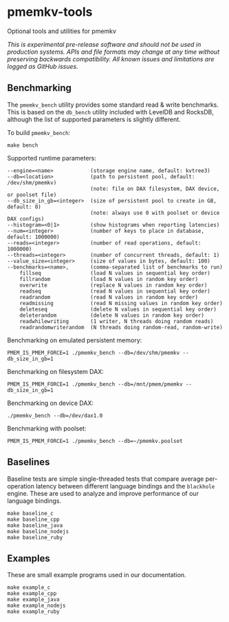 # pmemkv-tools
Optional tools and utilities for pmemkv

*This is experimental pre-release software and should not be used in
production systems. APIs and file formats may change at any time without
preserving backwards compatibility. All known issues and limitations
are logged as GitHub issues.*

<a name="benchmarking"></a>

Benchmarking
------------

The `pmemkv_bench` utility provides some standard read & write benchmarks. This is
based on the `db_bench` utility included with LevelDB and RocksDB, although the
list of supported parameters is slightly different.

To build `pmemkv_bench`:

```
make bench
```

Supported runtime parameters:

```
--engine=<name>            (storage engine name, default: kvtree3)
--db=<location>            (path to persistent pool, default: /dev/shm/pmemkv)
                           (note: file on DAX filesystem, DAX device, or poolset file)
--db_size_in_gb=<integer>  (size of persistent pool to create in GB, default: 0)
                           (note: always use 0 with poolset or device DAX configs)
--histogram=<0|1>          (show histograms when reporting latencies)
--num=<integer>            (number of keys to place in database, default: 1000000)
--reads=<integer>          (number of read operations, default: 1000000)
--threads=<integer>        (number of concurrent threads, default: 1)
--value_size=<integer>     (size of values in bytes, default: 100)
--benchmarks=<name>,       (comma-separated list of benchmarks to run)
    fillseq                (load N values in sequential key order)
    fillrandom             (load N values in random key order)
    overwrite              (replace N values in random key order)
    readseq                (read N values in sequential key order)
    readrandom             (read N values in random key order)
    readmissing            (read N missing values in random key order)
    deleteseq              (delete N values in sequential key order)
    deleterandom           (delete N values in random key order)
    readwhilewriting       (1 writer, N threads doing random reads)
    readrandomwriterandom  (N threads doing random-read, random-write)
```

Benchmarking on emulated persistent memory:

```
PMEM_IS_PMEM_FORCE=1 ./pmemkv_bench --db=/dev/shm/pmemkv --db_size_in_gb=1
```

Benchmarking on filesystem DAX:

```
PMEM_IS_PMEM_FORCE=1 ./pmemkv_bench --db=/mnt/pmem/pmemkv --db_size_in_gb=1
```

Benchmarking on device DAX:

```
./pmemkv_bench --db=/dev/dax1.0
```

Benchmarking with poolset:

```
PMEM_IS_PMEM_FORCE=1 ./pmemkv_bench --db=~/pmemkv.poolset
```

<a name="baselines"></a>

Baselines
---------

Baseline tests are simple single-threaded tests that compare average per-operation 
latency between different language bindings and the `blackhole` engine. These are
used to analyze and improve performance of our language bindings.

```
make baseline_c
make baseline_cpp
make baseline_java
make baseline_nodejs
make baseline_ruby
```

<a name="examples"></a>

Examples
--------

These are small example programs used in our documentation.

```
make example_c
make example_cpp
make example_java
make example_nodejs
make example_ruby
```
